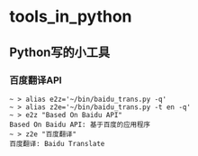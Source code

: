 # tools_in_python
Python写的小工具
--

### 百度翻译API
```
~ > alias e2z='~/bin/baidu_trans.py -q'
~ > alias z2e='~/bin/baidu_trans.py -t en -q'
~ > e2z "Based On Baidu API"
Based On Baidu API: 基于百度的应用程序
~ > z2e "百度翻译" 
百度翻译: Baidu Translate
```
